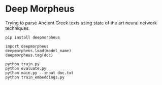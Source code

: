 # Deep Morpheus
Trying to parse Ancient Greek texts using state of the art neural network techniques.

```
pip install deepmorpheus

import deepmorpheus
deepmorpheus.load(model_name)
deepmorpheus.tag(doc)
```


```
python train.py
python evaluate.py
python main.py --input doc.txt
python train_embeddings.py
```